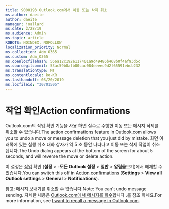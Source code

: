 ```yaml
---
title: 9000193 Outlook.com에서 이동 또는 삭제 취소
ms.author: daeite
author: daeite
manager: joallard
ms.date: 2/28/19
ms.audience: Admin
ms.topic: article
ROBOTS: NOINDEX, NOFOLLOW
localization_priority: Normal
ms.collection: Adm_O365
ms.custom: Adm_O365
ms.openlocfilehash: 566a12c192e117401a9d49486b468b0f4af93d5c
ms.sourcegitcommit: 53ac59b8afb80cac084eeeec9d2f65591ebcb232
ms.translationtype: MT
ms.contentlocale: ko-KR
ms.lasthandoff: 03/20/2019
ms.locfileid: "30701505"
---
```

# <a name="action-confirmations"></a><span data-ttu-id="71e5c-102">작업 확인</span><span class="sxs-lookup"><span data-stu-id="71e5c-102">Action confirmations</span></span>

<span data-ttu-id="71e5c-103">Outlook.com의 작업 확인 기능을 사용 하면 실수로 수행한 이동 또는 메시지 삭제를 취소할 수 있습니다.</span><span class="sxs-lookup"><span data-stu-id="71e5c-103">The action confirmations feature in Outlook.com allows you to undo a move or message deletion that you just did by mistake.</span></span> <span data-ttu-id="71e5c-104">화면 아래쪽에 있는 실행 취소 대화 상자가 약 5 초 동안 나타나고 이동 또는 삭제 작업이 취소 됩니다.</span><span class="sxs-lookup"><span data-stu-id="71e5c-104">The Undo dialog appears at the bottom of the screen for about 5 seconds, and will reverse the move or delete action.</span></span>

<span data-ttu-id="71e5c-105">이 설정은 [작업](https://outlook.live.com/mail/options/general/notifications) 확인 (**설정** > **-모든 Outlook 설정** > **일반** > **알림을**보기)에서 해제할 수 있습니다.</span><span class="sxs-lookup"><span data-stu-id="71e5c-105">You can switch this off in [Action confirmations](https://outlook.live.com/mail/options/general/notifications) (**Settings** > **View all Outlook settings** > **General** > **Notifications**).</span></span>

<span data-ttu-id="71e5c-106">참고: 메시지 보내기를 취소할 수 없습니다.</span><span class="sxs-lookup"><span data-stu-id="71e5c-106">Note: You can't undo message sending.</span></span> <span data-ttu-id="71e5c-107">자세한 내용은 [Outlook.com에서 메시지를 회수](https://support.office.com/article/c069ddde-5282-4085-8f4c-d7b133324f8a)합니다 .를 참조 하세요.</span><span class="sxs-lookup"><span data-stu-id="71e5c-107">For more information, see [I want to recall a message in Outlook.com](https://support.office.com/article/c069ddde-5282-4085-8f4c-d7b133324f8a).</span></span>